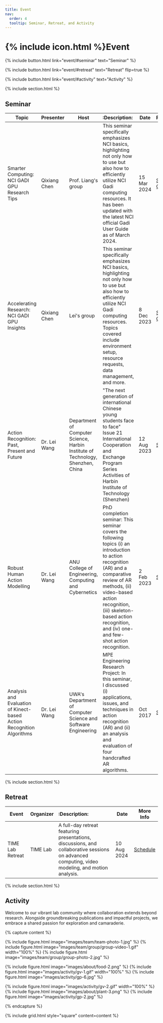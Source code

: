 ```yaml
---
title: Event
nav:
  order: 4
  tooltip: Seminar, Retreat, and Activity
---
```


# {% include icon.html %}Event

{%
  include button.html
  link="event/#seminar"
  text="Seminar"
%}

{%
  include button.html
  link="event/#retreat"
  text="Retreat"
  flip=true
%}

{%
  include button.html
  link="event/#activity"
  text="Activity"
%}

{%
  include section.html
%}

## Seminar

| Topic         | Presenter       | Host | :Description:        | Date       | Resources       |
| ------------- | -------------- | ------------------ | :---------- | ---------- | ------------- |
| Smarter Computing: NCI GADI GPU Research Tips | Qixiang Chen | Prof. Liang's group | This seminar specifically emphasizes NCI basics, highlighting not only how to use but also how to efficiently utilize NCI Gadi computing resources. It has been updated with the latest NCI official Gadi User Guide as of March 2024. | 15 Mar 2024 | [Slides](https://q1xiangchen.github.io/files/gadi_user_guide.pdf), [Codes](https://q1xiangchen.github.io/files/supp.zip) |
| Accelerating Research: NCI GADI GPU Insights | Qixiang Chen | Lei's group | This seminar specifically emphasizes NCI basics, highlighting not only how to use but also how to efficiently utilize NCI Gadi computing resources. Topics covered include environment setup, resource requests, data management, and more. | 8 Dec 2023 | [Slides](https://q1xiangchen.github.io/files/gadi_instructions.pdf), [Codes](https://q1xiangchen.github.io/files/supp.zip) |
| Action Recognition: Past, Present and Future | Dr. Lei Wang | Department of Computer Science, Harbin Institute of Technology, Shenzhen, China | "The next generation of international Chinese young students face to face" Issue 21 International Cooperation and Exchange Program Series Activities of Harbin Institute of Technology (Shenzhen) | 12 Aug 2023 | [Slides](https://leiwangr.github.io/files/AR_PPF_Lei.pdf) |
| Robust Human Action Modelling | Dr. Lei Wang | ANU College of Engineering, Computing and Cybernetics | PhD completion seminar: This seminar covers the following topics (i) an introduction to action recognition (AR) and a comparative review of AR methods, (ii) video-based action recognition, (iii) skeleton-based action recognition, and (iv) one- and few-shot action recognition. | 2 Feb 2023 | [Slides](https://leiwangr.github.io/files/GENG5512ResearchSeminarv4.pdf) |
| Analysis and Evaluation of Kinect-based Action Recognition Algorithms | Dr. Lei Wang | UWA's Department of Computer Science and Software Engineering | MPE Engineering Research Project: In this seminar, I discussed (i) applications, issues, and techniques in action recognition (AR) and (ii) an analysis and evaluation of four handcrafted AR algorithms. | Oct 2017 | [Slides](https://leiwangr.github.io/files/GENG5512ResearchSeminarv4.pdf) |




{% include section.html %}

## Retreat

| **Event**             | **Organizer**       | :**Description**:                                                              | **Date**       | **More Info** |
|-----------------------|---------------------| :------------------------------------------------------------------------------|----------------|---------------|
| TIME Lab Retreat       | TIME Lab       | A full-day retreat featuring presentations, discussions, and collaborative sessions on advanced computing, video modeling, and motion analysis.  | 10 Aug 2024    | [Schedule](retreat/10_08_2024) |





{% include section.html %}

## Activity

Welcome to our vibrant lab community where collaboration extends beyond research. 
Alongside groundbreaking publications and impactful projects, we embrace a shared 
passion for exploration and camaraderie.

{% capture content %}

{% include figure.html image="images/team/team-photo-1.jpg" %}
{% include figure.html image="images/team/group/group-video-1.gif" width="100%" %}
{% include figure.html image="images/team/group/group-photo-2.jpg" %}

{% include figure.html image="images/about/food-2.png" %}
{% include figure.html image="images/activity/gv-1.gif" width="100%" %}
{% include figure.html image="images/activity/gp-6.jpg" %}

{% include figure.html image="images/activity/gv-2.gif" width="100%" %}
{% include figure.html image="images/about/plant-3.png" %}
{% include figure.html image="images/activity/gp-2.jpg" %}


{% endcapture %}

{% include grid.html style="square" content=content %}